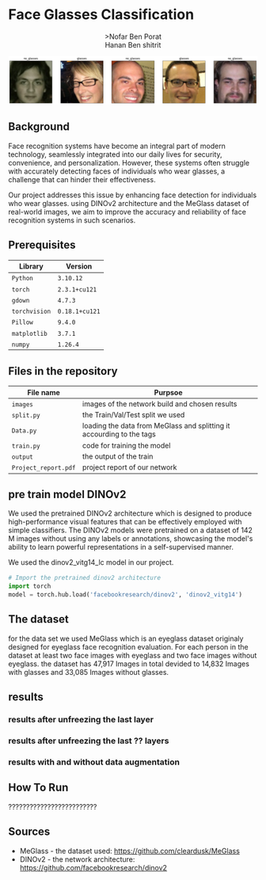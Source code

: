 #  Face Glasses Classification
 
  <p align="center">
   >Nofar Ben Porat</a>
  <br>
    Hanan Ben shitrit
  </p>


![Images from the dataset](./glasses_no_glasses.png)

## Background
Face recognition systems have become an integral part of modern technology, seamlessly integrated into our daily lives for security, convenience, and personalization. 
However, these systems often struggle with accurately detecting faces of individuals who wear glasses, a challenge that can hinder their effectiveness.

Our project addresses this issue by enhancing face detection for individuals who wear glasses. using DINOv2 architecture and the MeGlass dataset of real-world images, we aim to improve the accuracy and reliability of face recognition systems in such scenarios.

## Prerequisites
|Library         | Version |
|----------------------|----|
|`Python`|  `3.10.12`|
|`torch`|  `2.3.1+cu121`|
|`gdown`|  `4.7.3`|
|`torchvision`|  `0.18.1+cu121`|
|`Pillow`|  `9.4.0`|
|`matplotlib`|  `3.7.1`|
|`numpy`|  `1.26.4`|

## Files in the repository

|File name         | Purpsoe |
|----------------------|------|
|`images`| images of the network build and chosen results|
|`split.py`| the Train/Val/Test split we used|
|`Data.py`| loading the data from MeGlass and splitting it accourding to the tags| 
|`train.py`| code for training the model| 
|`output`| the output of the train| 
|`Project_report.pdf`| project report of our network|

## pre train model DINOv2
We used the pretrained DINOv2 architecture which is designed to produce high-performance visual features that can be effectively employed with simple classifiers.
The DINOv2 models were pretrained on a dataset of 142 M images without using any labels or annotations, showcasing the model's ability to learn powerful representations in a self-supervised manner.

We used the dinov2_vitg14_lc model in our project.
```python
# Import the pretrained dinov2 architecture
import torch
model = torch.hub.load('facebookresearch/dinov2', 'dinov2_vitg14')
```
## The dataset
for the data set we used MeGlass which is an eyeglass dataset originaly designed for eyeglass face recognition evaluation. 
For each person in the dataset at least two face images with eyeglass and two face images without eyeglass.
the dataset has	47,917 Images in total devided to 14,832 Images with glasses and 33,085 Images without glasses.

## results 

### results after unfreezing the last layer   

### results after unfreezing the last ?? layers 

### results with and without data augmentation

## How To Run
?????????????????????????


## Sources
* MeGlass - the dataset used: https://github.com/cleardusk/MeGlass
* DINOv2 - the network architecture: https://github.com/facebookresearch/dinov2
